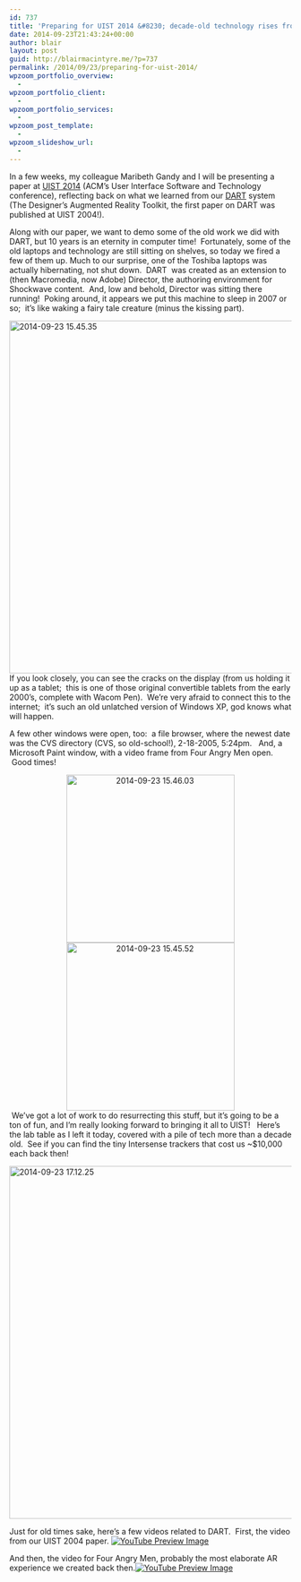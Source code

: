 ```yaml
---
id: 737
title: 'Preparing for UIST 2014 &#8230; decade-old technology rises from the dead!'
date: 2014-09-23T21:43:24+00:00
author: blair
layout: post
guid: http://blairmacintyre.me/?p=737
permalink: /2014/09/23/preparing-for-uist-2014/
wpzoom_portfolio_overview:
  - 
wpzoom_portfolio_client:
  - 
wpzoom_portfolio_services:
  - 
wpzoom_post_template:
  - 
wpzoom_slideshow_url:
  - 
---
```

In a few weeks, my colleague Maribeth Gandy and I will be presenting a paper at [UIST 2014](http://www.acm.org/uist/uist2014/) (ACM&#8217;s User Interface Software and Technology conference), reflecting back on what we learned from our [DART](http://ael.gatech.edu/dart/) system (The Designer&#8217;s Augmented Reality Toolkit, the first paper on DART was published at UIST 2004!).

Along with our paper, we want to demo some of the old work we did with DART, but 10 years is an eternity in computer time!  Fortunately, some of the old laptops and technology are still sitting on shelves, so today we fired a few of them up. Much to our surprise, one of the Toshiba laptops was actually hibernating, not shut down.  DART  was created as an extension to (then Macromedia, now Adobe) Director, the authoring environment for Shockwave content.  And, low and behold, Director was sitting there running!  Poking around, it appears we put this machine to sleep in 2007 or so;  it&#8217;s like waking a fairy tale creature (minus the kissing part).

[<img class="aligncenter size-large wp-image-743" src="http://blairmacintyre.me/wp-content/uploads/2014/09/2014-09-23-15.45.35-1024x1024.jpg" alt="2014-09-23 15.45.35" width="630" height="630" srcset="http://blairmacintyre.me/wp-content/uploads/2014/09/2014-09-23-15.45.35-150x150.jpg 150w, http://blairmacintyre.me/wp-content/uploads/2014/09/2014-09-23-15.45.35-300x300.jpg 300w, http://blairmacintyre.me/wp-content/uploads/2014/09/2014-09-23-15.45.35-1024x1024.jpg 1024w, http://blairmacintyre.me/wp-content/uploads/2014/09/2014-09-23-15.45.35-55x55.jpg 55w, http://blairmacintyre.me/wp-content/uploads/2014/09/2014-09-23-15.45.35-350x350.jpg 350w, http://blairmacintyre.me/wp-content/uploads/2014/09/2014-09-23-15.45.35-630x629.jpg 630w" sizes="(max-width: 630px) 100vw, 630px" />](http://blairmacintyre.me/wp-content/uploads/2014/09/2014-09-23-15.45.35.jpg)If you look closely, you can see the cracks on the display (from us holding it up as a tablet;  this is one of those original convertible tablets from the early 2000&#8217;s, complete with Wacom Pen).  We&#8217;re very afraid to connect this to the internet;  it&#8217;s such an old unlatched version of Windows XP, god knows what will happen.

A few other windows were open, too:  a file browser, where the newest date was the CVS directory (CVS, so old-school!), 2-18-2005, 5:24pm.   And, a Microsoft Paint window, with a video frame from Four Angry Men open.  Good times!

<center>
  <a href="http://blairmacintyre.me/wp-content/uploads/2014/09/2014-09-23-15.46.03.jpg"><img class="align none wp-image-741 size-medium" src="http://blairmacintyre.me/wp-content/uploads/2014/09/2014-09-23-15.46.03-300x300.jpg" alt="2014-09-23 15.46.03" width="300" height="300" srcset="http://blairmacintyre.me/wp-content/uploads/2014/09/2014-09-23-15.46.03-150x150.jpg 150w, http://blairmacintyre.me/wp-content/uploads/2014/09/2014-09-23-15.46.03-300x300.jpg 300w, http://blairmacintyre.me/wp-content/uploads/2014/09/2014-09-23-15.46.03-1024x1024.jpg 1024w, http://blairmacintyre.me/wp-content/uploads/2014/09/2014-09-23-15.46.03-55x55.jpg 55w, http://blairmacintyre.me/wp-content/uploads/2014/09/2014-09-23-15.46.03-350x350.jpg 350w, http://blairmacintyre.me/wp-content/uploads/2014/09/2014-09-23-15.46.03-630x629.jpg 630w" sizes="(max-width: 300px) 100vw, 300px" /></a><a href="http://blairmacintyre.me/wp-content/uploads/2014/09/2014-09-23-15.45.52.jpg"><img class="alignnone wp-image-742 size-medium" src="http://blairmacintyre.me/wp-content/uploads/2014/09/2014-09-23-15.45.52-300x300.jpg" alt="2014-09-23 15.45.52" width="300" height="300" srcset="http://blairmacintyre.me/wp-content/uploads/2014/09/2014-09-23-15.45.52-150x150.jpg 150w, http://blairmacintyre.me/wp-content/uploads/2014/09/2014-09-23-15.45.52-300x300.jpg 300w, http://blairmacintyre.me/wp-content/uploads/2014/09/2014-09-23-15.45.52-1024x1024.jpg 1024w, http://blairmacintyre.me/wp-content/uploads/2014/09/2014-09-23-15.45.52-55x55.jpg 55w, http://blairmacintyre.me/wp-content/uploads/2014/09/2014-09-23-15.45.52-350x350.jpg 350w, http://blairmacintyre.me/wp-content/uploads/2014/09/2014-09-23-15.45.52-630x629.jpg 630w" sizes="(max-width: 300px) 100vw, 300px" /></a>
</center> We&#8217;ve got a lot of work to do resurrecting this stuff, but it&#8217;s going to be a ton of fun, and I&#8217;m really looking forward to bringing it all to UIST!   Here&#8217;s the lab table as I left it today, covered with a pile of tech more than a decade old.  See if you can find the tiny Intersense trackers that cost us ~$10,000 each back then!

[<img class="aligncenter size-large wp-image-740" src="http://blairmacintyre.me/wp-content/uploads/2014/09/2014-09-23-17.12.25-1024x1024.jpg" alt="2014-09-23 17.12.25" width="630" height="630" srcset="http://blairmacintyre.me/wp-content/uploads/2014/09/2014-09-23-17.12.25-150x150.jpg 150w, http://blairmacintyre.me/wp-content/uploads/2014/09/2014-09-23-17.12.25-300x300.jpg 300w, http://blairmacintyre.me/wp-content/uploads/2014/09/2014-09-23-17.12.25-1024x1024.jpg 1024w, http://blairmacintyre.me/wp-content/uploads/2014/09/2014-09-23-17.12.25-55x55.jpg 55w, http://blairmacintyre.me/wp-content/uploads/2014/09/2014-09-23-17.12.25-350x350.jpg 350w, http://blairmacintyre.me/wp-content/uploads/2014/09/2014-09-23-17.12.25-630x629.jpg 630w" sizes="(max-width: 630px) 100vw, 630px" />](http://blairmacintyre.me/wp-content/uploads/2014/09/2014-09-23-17.12.25.jpg)

Just for old times sake, here&#8217;s a few videos related to DART.  First, the video from our UIST 2004 paper. <span class="vvqbox vvqyoutube" style="width:425px;height:344px;"><span id="vvq-737-youtube-1"><a href="http://www.youtube.com/watch?v=l7xdIcRYfBE"><img src="http://img.youtube.com/vi/l7xdIcRYfBE/0.jpg" alt="YouTube Preview Image" /></a></span></span>

And then, the video for Four Angry Men, probably the most elaborate AR experience we created back then.<span class="vvqbox vvqyoutube" style="width:425px;height:344px;"><span id="vvq-737-youtube-2"><a href="http://www.youtube.com/watch?v=LmRd6XtVF0U"><img src="http://img.youtube.com/vi/LmRd6XtVF0U/0.jpg" alt="YouTube Preview Image" /></a></span></span>